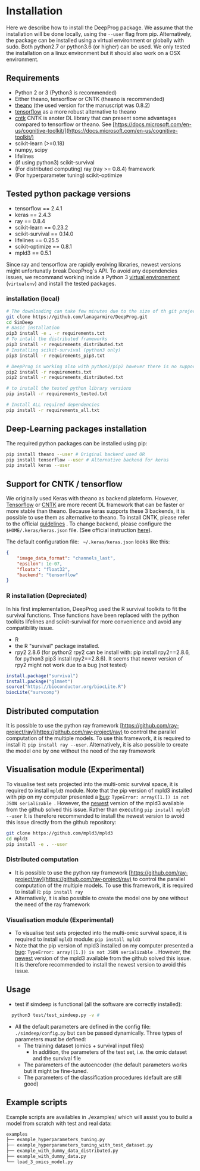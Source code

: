 # Installation

Here we describe how to install the DeepProg package. We assume that the installation will be done locally, using the `--user` flag from pip. Alternatively, the package can be installed using a virtual environment or globally with sudo. Both python2.7 or python3.6 (or higher) can be used. We only tested the installation on a linux environment but it should also work on a OSX environment.

## Requirements
* Python 2 or 3 (Python3 is recommended)
* Either theano, tensorflow or CNTK (theano is recommended)
* [theano](http://deeplearning.net/software/theano/install.html) (the used version for the manuscript was 0.8.2)
* [tensorflow](https://www.tensorflow.org/) as a more robust alternative to theano
* [cntk](https://github.com/microsoft/CNTK) CNTK is anoter DL library that can present some advantages compared to tensorflow or theano. See [https://docs.microsoft.com/en-us/cognitive-toolkit/](https://docs.microsoft.com/en-us/cognitive-toolkit/)
* scikit-learn (>=0.18)
* numpy, scipy
* lifelines
* (if using python3) scikit-survival
* (For distributed computing) ray (ray >= 0.8.4) framework
* (For hyperparameter tuning) scikit-optimize

## Tested python package versions
* tensorflow == 2.4.1
* keras == 2.4.3
* ray == 0.8.4
* scikit-learn == 0.23.2
* scikit-survival == 0.14.0
* lifelines == 0.25.5
* scikit-optimize == 0.8.1
* mpld3 == 0.5.1

Since ray and tensorflow are rapidly evolving libraries, newest versions might unfortunatly break DeepProg's API. To avoid any dependencies issues, we recommand working inside a Python 3 [virtual environement](https://docs.python.org/3/tutorial/venv.html) (`virtualenv`) and install the tested packages.

### installation (local)

```bash
# The downloading can take few minutes due to the size of th git project
git clone https://github.com/lanagarmire/DeepProg.git
cd SimDeep
# Basic installation
pip3 install -e . -r requirements.txt
# To intall the distributed frameworks
pip3 install -r requirements_distributed.txt
# Installing scikit-survival (python3 only)
pip3 install -r requirements_pip3.txt

# DeepProg is working also with python2/pip2 however there is no support for scikit-survival in python2
pip2 install -r requirements.txt
pip2 install -r requirements_distributed.txt

# to install the tested python library versions
pip install -r requirements_tested.txt

# Install ALL required dependencies
pip install -r requirements_all.txt
```

## Deep-Learning packages installation

The required python packages can be installed using pip:

```bash
pip install theano --user # Original backend used OR
pip install tensorflow --user # Alternative backend for keras
pip install keras --user
```

## Support for CNTK / tensorflow
We originally used Keras with theano as backend plateform. However, [Tensorflow](https://www.tensorflow.org/) or [CNTK](https://docs.microsoft.com/en-us/cognitive-toolkit/) are more recent DL framework that can be faster or more stable than theano. Because keras supports these 3 backends, it is possible to use them as alternative to theano. To install CNTK, please refer to the official [guidelines](https://docs.microsoft.com/en-us/cognitive-toolkit/setup-cntk-on-your-machine) . To change backend, please configure the `$HOME/.keras/keras.json` file. (See official instruction [here](https://keras.io/backend/)).

The default configuration file: ` ~/.keras/keras.json` looks like this:

```json
{
    "image_data_format": "channels_last",
    "epsilon": 1e-07,
    "floatx": "float32",
    "backend": "tensorflow"
}
```

### R installation (Depreciated)

In his first implementation, DeepProg used the R survival toolkits to fit the survival functions. Thse functions have been replaced with the python toolkits lifelines and scikit-survival for more convenience and avoid any compatibility issue.

* R
* the R "survival" package installed.
* rpy2 2.8.6 (for python2 rpy2 can be install with: pip install rpy2==2.8.6, for python3 pip3 install rpy2==2.8.6). It seems that newer version of rpy2 might not work due to a bug (not tested)


```R
install.package("survival")
install.package("glmnet")
source("https://bioconductor.org/biocLite.R")
biocLite("survcomp")
```


## Distributed computation
It is possible to use the python ray framework [https://github.com/ray-project/ray](https://github.com/ray-project/ray) to control the parallel computation of the multiple models. To use this framework, it is required to install it: `pip install ray --user`.
Alternatively, it is also possible to create the model one by one without the need of the ray framework

## Visualisation module (Experimental)
To visualise test sets projected into the multi-omic survival space, it is required to install `mpld3` module.
Note that the pip version of mpld3 installed with pip on my computer presented a [bug](https://github.com/mpld3/mpld3/issues/434): `TypeError: array([1.]) is not JSON serializable `. However, the [newest](https://github.com/mpld3/mpld3) version of the mpld3 available from the github solved this issue. Rather than executing `pip install mpld3 --user` It is therefore recommended to install the newest version to avoid this issue directly from the github repository:

```bash
git clone https://github.com/mpld3/mpld3
cd mpld3
pip install -e . --user
```

### Distributed computation
* It is possible to use the python ray framework [https://github.com/ray-project/ray](https://github.com/ray-project/ray) to control the parallel computation of the multiple models. To use this framework, it is required to install it: `pip install ray`
* Alternatively, it is also possible to create the model one by one without the need of the ray framework

### Visualisation module (Experimental)
* To visualise test sets projected into the multi-omic survival space, it is required to install `mpld3` module: `pip install mpld3`
* Note that the pip version of mpld3 installed on my computer presented a [bug](https://github.com/mpld3/mpld3/issues/434): `TypeError: array([1.]) is not JSON serializable `. However, the [newest](https://github.com/mpld3/mpld3) version of the mpld3 available from the github solved this issue. It is therefore recommended to install the newest version to avoid this issue.

## Usage
* test if simdeep is functional (all the software are correctly installed):

```bash
  python3 test/test_simdeep.py -v #
  ```

* All the default parameters are defined in the config file: `./simdeep/config.py` but can be passed dynamically. Three types of parameters must be defined:
  * The training dataset (omics + survival input files)
    * In addition, the parameters of the test set, i.e. the omic dataset and the survival file
  * The parameters of the autoencoder (the default parameters works but it might be fine-tuned.
  * The parameters of the classification procedures (default are still good)


## Example scripts

Example scripts are availables in ./examples/ which will assist you to build a model from scratch with test and real data:

```bash
examples
├── example_hyperparameters_tuning.py
├── example_hyperparameters_tuning_with_test_dataset.py
├── example_with_dummy_data_distributed.py
├── example_with_dummy_data.py
└── load_3_omics_model.py
